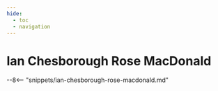 ```yaml
---
hide:
  - toc
  - navigation 
---
```


# Ian Chesborough Rose MacDonald

<!--
** —**
-->

--8<-- "snippets/ian-chesborough-rose-macdonald.md"
